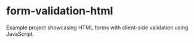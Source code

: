 # form-validation-html
Example project showcasing HTML forms with client-side validation using JavaScript.
